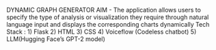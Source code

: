 DYNAMIC GRAPH GENERATOR
AIM - The application allows users to specify the type of analysis or visualization they require through natural language input and displays the corresponding charts dynamically
Tech Stack :
     1) Flask
     2) HTML
     3) CSS
     4) Voiceflow (Codeless chatbot)
     5) LLM(Hugging Face’s GPT-2 model)

